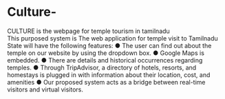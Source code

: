 # Culture-
CULTURE is the webpage for temple tourism in tamilnadu  
This purposed system is 
The web application for temple visit to Tamilnadu State will have the following features:
● The user can find out about the temple on our website by using the dropdown box.
● Google Maps is embedded.
● There are details and historical occurrences regarding temples.
● Through TripAdvisor, a directory of hotels, resorts, and homestays is plugged in
with information about their location, cost, and amenities
● Our proposed system acts as a bridge between real-time visitors and virtual
visitors.
